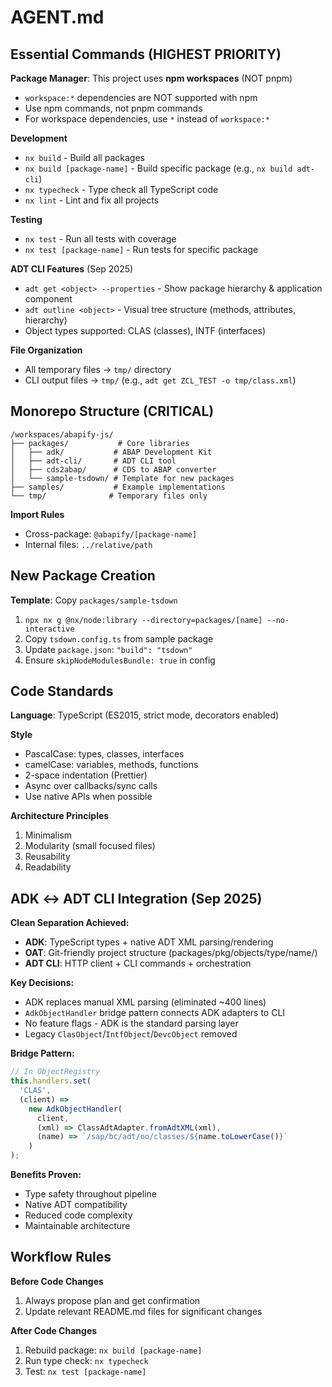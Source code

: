# AGENT.md

## Essential Commands (HIGHEST PRIORITY)

**Package Manager**: This project uses **npm workspaces** (NOT pnpm)

- `workspace:*` dependencies are NOT supported with npm
- Use npm commands, not pnpm commands
- For workspace dependencies, use `*` instead of `workspace:*`

**Development**

- `nx build` - Build all packages
- `nx build [package-name]` - Build specific package (e.g., `nx build adt-cli`)
- `nx typecheck` - Type check all TypeScript code
- `nx lint` - Lint and fix all projects

**Testing**

- `nx test` - Run all tests with coverage
- `nx test [package-name]` - Run tests for specific package

**ADT CLI Features** (Sep 2025)

- `adt get <object> --properties` - Show package hierarchy & application component
- `adt outline <object>` - Visual tree structure (methods, attributes, hierarchy)
- Object types supported: CLAS (classes), INTF (interfaces)

**File Organization**

- All temporary files → `tmp/` directory
- CLI output files → `tmp/` (e.g., `adt get ZCL_TEST -o tmp/class.xml`)

## Monorepo Structure (CRITICAL)

```
/workspaces/abapify-js/
├── packages/           # Core libraries
│   ├── adk/           # ABAP Development Kit
│   ├── adt-cli/       # ADT CLI tool
│   ├── cds2abap/      # CDS to ABAP converter
│   └── sample-tsdown/ # Template for new packages
├── samples/           # Example implementations
└── tmp/              # Temporary files only
```

**Import Rules**

- Cross-package: `@abapify/[package-name]`
- Internal files: `../relative/path`

## New Package Creation

**Template**: Copy `packages/sample-tsdown`

1. `npx nx g @nx/node:library --directory=packages/[name] --no-interactive`
2. Copy `tsdown.config.ts` from sample package
3. Update `package.json`: `"build": "tsdown"`
4. Ensure `skipNodeModulesBundle: true` in config

## Code Standards

**Language**: TypeScript (ES2015, strict mode, decorators enabled)

**Style**

- PascalCase: types, classes, interfaces
- camelCase: variables, methods, functions
- 2-space indentation (Prettier)
- Async over callbacks/sync calls
- Use native APIs when possible

**Architecture Principles**

1. Minimalism
2. Modularity (small focused files)
3. Reusability
4. Readability

## ADK ↔ ADT CLI Integration (Sep 2025)

**Clean Separation Achieved:**

- **ADK**: TypeScript types + native ADT XML parsing/rendering
- **OAT**: Git-friendly project structure (packages/pkg/objects/type/name/)
- **ADT CLI**: HTTP client + CLI commands + orchestration

**Key Decisions:**

- ADK replaces manual XML parsing (eliminated ~400 lines)
- `AdkObjectHandler` bridge pattern connects ADK adapters to CLI
- No feature flags - ADK is the standard parsing layer
- Legacy `ClasObject`/`IntfObject`/`DevcObject` removed

**Bridge Pattern:**

```typescript
// In ObjectRegistry
this.handlers.set(
  'CLAS',
  (client) =>
    new AdkObjectHandler(
      client,
      (xml) => ClassAdtAdapter.fromAdtXML(xml),
      (name) => `/sap/bc/adt/oo/classes/${name.toLowerCase()}`
    )
);
```

**Benefits Proven:**

- Type safety throughout pipeline
- Native ADT compatibility
- Reduced code complexity
- Maintainable architecture

## Workflow Rules

**Before Code Changes**

1. Always propose plan and get confirmation
2. Update relevant README.md files for significant changes

**After Code Changes**

1. Rebuild package: `nx build [package-name]`
2. Run type check: `nx typecheck`
3. Test: `nx test [package-name]`
